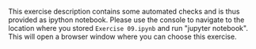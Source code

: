 This exercise description contains some automated checks and is thus provided as ipython notebook.
Please use the console to navigate to the location where you stored `Exercise 09.ipynb` and run "jupyter notebook".
This will open a browser window where you can choose this exercise.
